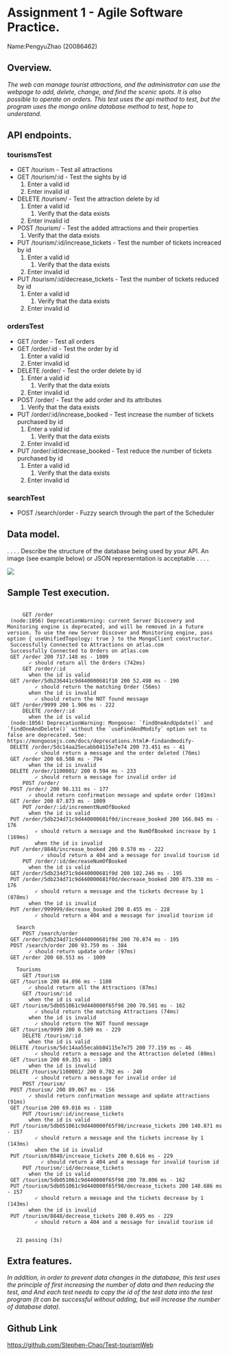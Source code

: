 # Assignment 1 - Agile Software Practice.
Name:PengyuZhao (20086462)
## Overview.
*The web can manage tourist attractions, and the administrator can use the webpage to add, delete, change, and find the scenic spots. It is also possible to operate on orders.*
*This test uses the api method to test, but the program uses the mongo online database method to test, hope to understand.*
 
## API endpoints.
### tourismsTest

 + GET /tourism - Test all attractions 
 + GET /tourism/:id - Test the sights by id 
    1. Enter a valid id 
    2. Enter invalid id 
 + DELETE /tourism/ - Test the attraction delete by id 
    1. Enter a valid id 
        1. Verify that the data exists 
    2. Enter invalid id 
 + POST /tourism/ - Test the added attractions and their properties 
    1. Verify that the data exists 
 + PUT /tourism/:id/increase_tickets - Test the number of tickets increaced by id
    1. Enter a valid id 
        1. Verify that the data exists 
    2. Enter invalid id 
 + PUT /tourism/:id/decrease_tickets - Test the number of tickets reduced by id 
    1. Enter a valid id 
        1. Verify that the data exists 
    2. Enter invalid id
 ### ordersTest 
 + GET /order - Test all orders
 + GET /order/:id - Test the order by id 
    1. Enter a valid id 
    2. Enter invalid id 
 + DELETE /order/ - Test the order delete by id
    1. Enter a valid id 
        1. Verify that the data exists 
    2. Enter invalid id 
 + POST /order/ - Test the add order and its attributes 
    1. Verify that the data exists 
 + PUT /order/:id/increase_booked - Test increase the number of tickets purchased by id
    1. Enter a valid id 
        1. Verify that the data exists 
    2. Enter invalid id 
 + PUT /order/:id/decrease_booked - Test reduce the number of tickets purchased by id
    1. Enter a valid id 
        1. Verify that the data exists 
    2. Enter invalid id
### searchTest
 + POST /search/order - Fuzzy search through the part of the Scheduler
  
 ## Data model.
 
 . . . . Describe the structure of the database being used by your API. An image (see example below) or JSON represerntation is acceptable . . . . 
 
 ![][datamodel]
 
 
 ## Sample Test execution.
 

 
 ~~~

      GET /order
  (node:1056) DeprecationWarning: current Server Discovery and Monitoring engine is deprecated, and will be removed in a future version. To use the new Server Discover and Monitoring engine, pass option { useUnifiedTopology: true } to the MongoClient constructor.
  Successfully Connected to Attractions on atlas.com
  Successfully Connected to Orders on atlas.com
  GET /order 200 717.148 ms - 1009
        ✓ should return all the Orders (742ms)
      GET /order/:id
        when the id is valid
  GET /order/5db236441c9d440000681f10 200 52.498 ms - 190
          ✓ should return the matching Order (56ms)
        when the id is invalid
          ✓ should return the NOT found message
  GET /order/9999 200 1.906 ms - 222
      DELETE /order/:id
        when the id is valid
  (node:1056) DeprecationWarning: Mongoose: `findOneAndUpdate()` and `findOneAndDelete()` without the `useFindAndModify` option set to false are deprecated. See: https://mongoosejs.com/docs/deprecations.html#-findandmodify-
  DELETE /order/5dc14aa25ecabb04115e7e74 200 73.451 ms - 41
          ✓ should return a message and the order deleted (76ms)
  GET /order 200 68.508 ms - 794
        when the id is invalid
  DELETE /order/1100001/ 200 0.594 ms - 233
          ✓ should return a message for invalid order id
      POST /order/
  POST /order/ 200 98.131 ms - 177
        ✓ should return confirmation message and update order (101ms)
  GET /order 200 87.873 ms - 1009
      PUT /order/:id/incrementNumOfBooked
        when the id is valid
  PUT /order/5db234d71c9d440000681f0d/increase_booked 200 166.045 ms - 176
          ✓ should return a message and the NumOfBooked increase by 1 (169ms)
          when the id is invalid
  PUT /order/8848/increase_booked 200 0.570 ms - 222
            ✓ should return a 404 and a message for invalid tourism id
      PUT /order/:id/decreaseNumOfBooked
        when the id is valid
  GET /order/5db234d71c9d440000681f0d 200 102.246 ms - 195
  PUT /order/5db234d71c9d440000681f0d/decrease_booked 200 875.330 ms - 176
          ✓ should return a message and the tickets decrease by 1 (878ms)
        when the id is invalid
  PUT /order/999999/decrease_booked 200 0.455 ms - 228
          ✓ should return a 404 and a message for invalid tourism id
  
    Search
      POST /search/order
  GET /order/5db234d71c9d440000681f0d 200 70.874 ms - 195
  POST /search/order 200 93.759 ms - 384
        ✓ should return update order (97ms)
  GET /order 200 60.553 ms - 1009
  
    Tourisms
      GET /tourism
  GET /tourism 200 84.096 ms - 1180
        ✓ should return all the Attractions (87ms)
      GET /tourism/:id
        when the id is valid
  GET /tourism/5db051061c9d440000f65f98 200 70.501 ms - 162
          ✓ should return the matching Attractions (74ms)
        when the id is invalid
          ✓ should return the NOT found message
  GET /tourism/9999 200 0.589 ms - 229
      DELETE /tourism/:id
        when the id is valid
  DELETE /tourism/5dc14aa55ecabb04115e7e75 200 77.159 ms - 46
          ✓ should return a message and the Attraction deleted (80ms)
  GET /tourism 200 69.351 ms - 1003
        when the id is invalid
  DELETE /tourism/1100001/ 200 0.702 ms - 240
          ✓ should return a message for invalid order id
      POST /tourism/
  POST /tourism/ 200 89.067 ms - 156
        ✓ should return confirmation message and update attractions (91ms)
  GET /tourism 200 69.016 ms - 1180
      PUT /tourism/:id/increase_tickets
        when the id is valid
  PUT /tourism/5db051061c9d440000f65f98/increase_tickets 200 140.871 ms - 157
          ✓ should return a message and the tickets increase by 1 (143ms)
          when the id is invalid
  PUT /tourism/8848/increase_tickets 200 0.616 ms - 229
            ✓ should return a 404 and a message for invalid tourism id
      PUT /tourism/:id/decrease_tickets
        when the id is valid
  GET /tourism/5db051061c9d440000f65f98 200 78.006 ms - 162
  PUT /tourism/5db051061c9d440000f65f98/decrease_tickets 200 140.686 ms - 157
          ✓ should return a message and the tickets decrease by 1 (143ms)
        when the id is invalid
  PUT /tourism/8848/decrease_tickets 200 0.495 ms - 229
          ✓ should return a 404 and a message for invalid tourism id
  
  
    21 passing (3s)
 ~~~
 

 ## Extra features.
 *In addition, in order to prevent data changes in the database, this test uses the principle of first increasing the number of data and then reducing the test, and
 And each test needs to copy the id of the test data into the test program (it can be successful without adding, but will increase the number of database data).*
 ## Github Link

 https://github.com/Stephen-Chao/Test-tourismWeb

[datamodel]: model.png
